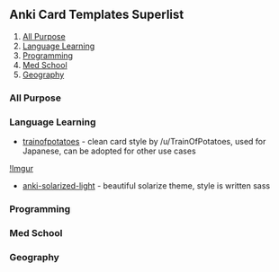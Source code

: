 ## Anki Card Templates Superlist

1. [All Purpose](#All+Purpose)
2. [Language Learning](#Language+Learning)
3. [Programming](#Programming)
4. [Med School](#Med+School)
5. [Geography](#Geography)

### All Purpose 

### Language Learning

* [trainofpotatoes](https://www.reddit.com/r/Anki/comments/4n6cbf/does_anyone_have_a_goodlooking_anki_css_template/) - clean card style by /u/TrainOfPotatoes, used for Japanese, can be adopted for other use cases

[!Imgur](http://imgur.com/EL4lb)

* [anki-solarized-light](https://github.com/NSBum/anki-themes) - beautiful solarize theme, style is written sass

### Programming


### Med School


### Geography
